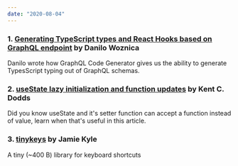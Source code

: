 ```yaml
---
date: "2020-08-04"
---
```


### 1. [Generating TypeScript types and React Hooks based on GraphQL endpoint](https://significa.co/blog/generating-typescript-types-and-react-hooks-based-on-graphql-endpoint) by Danilo Woznica

Danilo wrote how GraphQL Code Generator gives us the ability to generate TypesScript typing out of GraphQL schemas.

### 2. [useState lazy initialization and function updates](https://kentcdodds.com/blog/use-state-lazy-initialization-and-function-updates) by Kent C. Dodds

Did you know useState and it's setter function can accept a function instead of value, learn when that's useful in this article.

### 3. [tinykeys](https://jamiebuilds.github.io/tinykeys/) by Jamie Kyle

A tiny (~400 B) library for keyboard shortcuts
